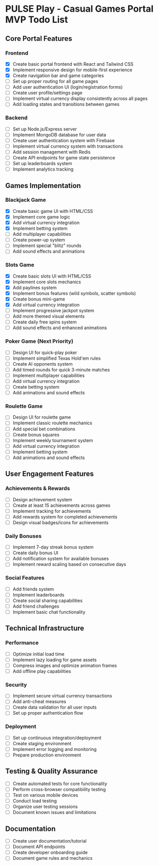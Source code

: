 # PULSE Play - Casual Games Portal MVP Todo List

## Core Portal Features

### Frontend
- [x] Create basic portal frontend with React and Tailwind CSS
- [x] Implement responsive design for mobile-first experience
- [x] Create navigation bar and game categories
- [ ] Set up proper routing for all game pages
- [ ] Add user authentication UI (login/registration forms)
- [ ] Create user profile/settings page
- [ ] Implement virtual currency display consistently across all pages
- [ ] Add loading states and transitions between games

### Backend
- [ ] Set up Node.js/Express server
- [ ] Implement MongoDB database for user data
- [ ] Create user authentication system with Firebase
- [ ] Implement virtual currency system with transactions
- [ ] Add session management with Redis
- [ ] Create API endpoints for game state persistence
- [ ] Set up leaderboards system
- [ ] Implement analytics tracking

## Games Implementation

### Blackjack Game
- [x] Create basic game UI with HTML/CSS
- [x] Implement core game logic
- [x] Add virtual currency integration
- [x] Implement betting system
- [ ] Add multiplayer capabilities
- [ ] Create power-up system
- [ ] Implement special "blitz" rounds
- [ ] Add sound effects and animations

### Slots Game
- [x] Create basic slots UI with HTML/CSS
- [x] Implement core slots mechanics
- [x] Add paylines system
- [x] Implement bonus features (wild symbols, scatter symbols)
- [x] Create bonus mini-game
- [x] Add virtual currency integration
- [ ] Implement progressive jackpot system
- [ ] Add more themed visual elements
- [ ] Create daily free spins system
- [ ] Add sound effects and enhanced animations

### Poker Game (Next Priority)
- [ ] Design UI for quick-play poker
- [ ] Implement simplified Texas Hold'em rules
- [ ] Create AI opponents system
- [ ] Add timed rounds for quick 3-minute matches
- [ ] Implement multiplayer capabilities
- [ ] Add virtual currency integration
- [ ] Create betting system
- [ ] Add animations and sound effects

### Roulette Game
- [ ] Design UI for roulette game
- [ ] Implement classic roulette mechanics
- [ ] Add special bet combinations
- [ ] Create bonus squares
- [ ] Implement weekly tournament system
- [ ] Add virtual currency integration
- [ ] Implement betting system
- [ ] Add animations and sound effects

## User Engagement Features

### Achievements & Rewards
- [ ] Design achievement system
- [ ] Create at least 15 achievements across games
- [ ] Implement tracking for achievements
- [ ] Add rewards system for completed achievements
- [ ] Design visual badges/icons for achievements

### Daily Bonuses
- [ ] Implement 7-day streak bonus system
- [ ] Create daily bonus UI
- [ ] Add notification system for available bonuses
- [ ] Implement reward scaling based on consecutive days

### Social Features
- [ ] Add friends system
- [ ] Implement leaderboards
- [ ] Create social sharing capabilities
- [ ] Add friend challenges
- [ ] Implement basic chat functionality

## Technical Infrastructure

### Performance
- [ ] Optimize initial load time
- [ ] Implement lazy loading for game assets
- [ ] Compress images and optimize animation frames
- [ ] Add offline play capabilities

### Security
- [ ] Implement secure virtual currency transactions
- [ ] Add anti-cheat measures
- [ ] Create data validation for all user inputs
- [ ] Set up proper authentication flow

### Deployment
- [ ] Set up continuous integration/deployment
- [ ] Create staging environment
- [ ] Implement error logging and monitoring
- [ ] Prepare production environment

## Testing & Quality Assurance
- [ ] Create automated tests for core functionality
- [ ] Perform cross-browser compatibility testing
- [ ] Test on various mobile devices
- [ ] Conduct load testing
- [ ] Organize user testing sessions
- [ ] Document known issues and limitations

## Documentation
- [ ] Create user documentation/tutorial
- [ ] Document API endpoints
- [ ] Create developer onboarding guide
- [ ] Document game rules and mechanics